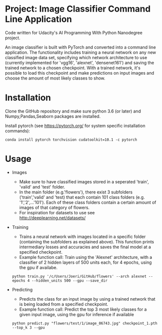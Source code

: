 # Project: Image Classifier Command Line Application
Code written for Udacity's AI Programming With Python Nanodegree project.

An image classifier is built with PyTorch and converted into a command line application. The functionality includes training a neural network on any new classified image data set, specifying which network architecture to use (currently implemented for 'vgg16', 'alexnet', 'densenet161') and saving the trained network to a chosen checkpoint. With a trained network, it's possible to load this checkpoint and make predictions on input images and choose the amount of most likely classes to show. 

# Installation

Clone the GitHub repository and make sure python 3.6 (or later) and Numpy,Pandas,Seaborn packages are installed.

Install pytorch (see https://pytorch.org/ for system specific installation commands):

`conda install pytorch torchvision cudatoolkit=10.1 -c pytorch`

# Usage

- Images
  -  Make sure to have classified images stored in a seperated 'train', 'valid' and 'test' folder.
  - In the main folder (e.g.'flowers'), there exist 3 subfolders ('train','valid' and 'test) that each contain 101 class folders (e.g. '1','2',...'101'). Each of these class folders contain a certain amount of images of that category of flowers. 
  - For inspiration for datasets to use see http://deeplearning.net/datasets/

- Training
  - Trains a neural network with images located in a specific folder (containing the subfolders as explained above). This function prints intermediary losses and accuracies and saves the final model at a specified checkpoint.
  - Example function call: Train using the 'Alexnet' architecture, with a classifier of 2 hidden layers of 500 units each, for 4 epochs, using the gpu if availabe. 
  
  `python train.py '/c/Users/Joeri/GitHub/flowers' --arch alexnet --epochs 4 --hidden_units 500 --gpu --save_dir`

- Predicting
  - Predicts the class for an input image by using a trained network that is being loaded from a specified checkpoint.
  - Example function call: Predict the top 3 most likely classes for a given input image, using the gpu for inference if available
  
  `python predict.py "flowers/test/1/image_06743.jpg" checkpoint_1.pth --top_k 3 --gpu`
